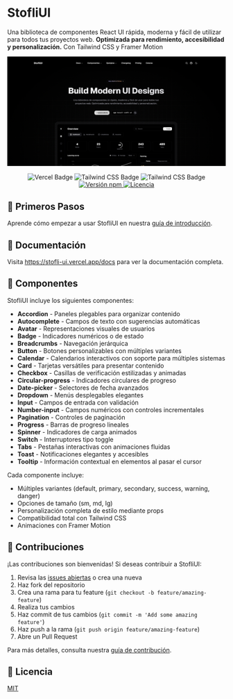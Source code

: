 # StofliUI

<p>Una biblioteca de componentes React UI rápida, moderna y fácil de utilizar para todos tus proyectos web. <strong>Optimizada para rendimiento, accesibilidad y personalización.</strong> Con Tailwind CSS y Framer Motion</p>
<div align="center">
  <img src="https://github.com/stt0k/StofliUI/blob/main/public/home.png" alt="StofliUI Logo" />
  
  <p></p>
  <div align="center">
    <img src="https://img.shields.io/badge/Vercel-000?logo=vercel&logoColor=fff&style=flat" alt="Vercel Badge" />
    <img src="https://img.shields.io/badge/Tailwind%20CSS-06B6D4?logo=tailwindcss&logoColor=fff&style=flat" alt="Tailwind CSS Badge" />
    <img src="https://img.shields.io/badge/NextJs-000000?style=flat&logo=next.js&logoColor=white" alt="Tailwind CSS Badge" />
    <a href="https://www.npmjs.com/package/stofli-ui">
    <img src="https://img.shields.io/npm/v/stofli-ui" alt="Versión npm" />
  </a>
  <a href="https://github.com/stt0k/StofliUI/blob/main/LICENSE">
    <img src="https://img.shields.io/github/license/username/stofli-ui" alt="Licencia" />
  </a>
  </div>
</div>

## 🚀 Primeros Pasos

Aprende cómo empezar a usar StofliUI en nuestra [guía de introducción](https://stofli-ui.vercel.app/docs/introduccion).

## 📝 Documentación

Visita https://stofli-ui.vercel.app/docs para ver la documentación completa.

## 🧩 Componentes

StofliUI incluye los siguientes componentes:

- **Accordion** - Paneles plegables para organizar contenido
- **Autocomplete** - Campos de texto con sugerencias automáticas
- **Avatar** - Representaciones visuales de usuarios
- **Badge** - Indicadores numéricos o de estado
- **Breadcrumbs** - Navegación jerárquica
- **Button** - Botones personalizables con múltiples variantes
- **Calendar** - Calendarios interactivos con soporte para múltiples sistemas
- **Card** - Tarjetas versátiles para presentar contenido
- **Checkbox** - Casillas de verificación estilizadas y animadas
- **Circular-progress** - Indicadores circulares de progreso
- **Date-picker** - Selectores de fecha avanzados
- **Dropdown** - Menús desplegables elegantes
- **Input** - Campos de entrada con validación
- **Number-input** - Campos numéricos con controles incrementales
- **Pagination** - Controles de paginación 
- **Progress** - Barras de progreso lineales
- **Spinner** - Indicadores de carga animados
- **Switch** - Interruptores tipo toggle
- **Tabs** - Pestañas interactivas con animaciones fluidas
- **Toast** - Notificaciones elegantes y accesibles
- **Tooltip** - Información contextual en elementos al pasar el cursor

Cada componente incluye:
- Múltiples variantes (default, primary, secondary, success, warning, danger)
- Opciones de tamaño (sm, md, lg)
- Personalización completa de estilo mediante props
- Compatibilidad total con Tailwind CSS
- Animaciones con Framer Motion

## 🤝 Contribuciones

¡Las contribuciones son bienvenidas! Si deseas contribuir a StofliUI:

1. Revisa las [issues abiertas](https://github.com/stt0k/StofliUI/issues) o crea una nueva
2. Haz fork del repositorio
3. Crea una rama para tu feature (`git checkout -b feature/amazing-feature`)
4. Realiza tus cambios
5. Haz commit de tus cambios (`git commit -m 'Add some amazing feature'`)
6. Haz push a la rama (`git push origin feature/amazing-feature`)
7. Abre un Pull Request

Para más detalles, consulta nuestra [guía de contribución](https://github.com/stt0k/StofliUI/blob/main/CONTRIBUTING.md).

## 📄 Licencia

[MIT](https://choosealicense.com/licenses/mit/)




